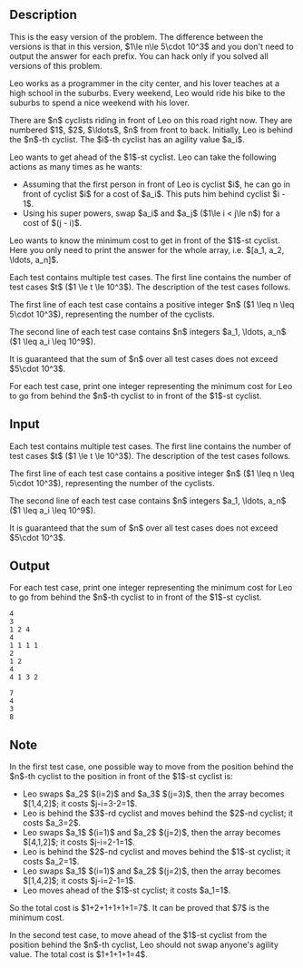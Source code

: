 ## Description

<div><p><span class="tex-font-style-bf">This is the easy version of the problem. The difference between the versions is that in this version, $1\le n\le 5\cdot 10^3$ and you don't need to output the answer for each prefix. You can hack only if you solved all versions of this problem.</span></p><p>Leo works as a programmer in the city center, and his lover teaches at a high school in the suburbs. Every weekend, Leo would ride his bike to the suburbs to spend a nice weekend with his lover.</p><p>There are $n$ cyclists riding in front of Leo on this road right now. They are numbered $1$, $2$, $\ldots$, $n$ from front to back. Initially, Leo is behind the $n$-th cyclist. The $i$-th cyclist has an agility value $a_i$. </p><p>Leo wants to get ahead of the $1$-st cyclist. Leo can take the following actions as many times as he wants:</p><ul> <li> Assuming that the first person in front of Leo is cyclist $i$, he can go in front of cyclist $i$ for a cost of $a_i$. This puts him behind cyclist $i - 1$. </li><li> Using his super powers, swap $a_i$ and $a_j$ ($1\le i &lt; j\le n$) for a cost of $(j - i)$. </li></ul><p>Leo wants to know the minimum cost to get in front of the $1$-st cyclist. Here you only need to print the answer for the whole array, i.e. $[a_1, a_2, \ldots, a_n]$.</p></div><div class="input-specification"><p>Each test contains multiple test cases. The first line contains the number of test cases $t$ ($1 \le t \le 10^3$). The description of the test cases follows. </p><p>The first line of each test case contains a positive integer $n$ ($1 \leq n \leq 5\cdot 10^3$), representing the number of the cyclists.</p><p>The second line of each test case contains $n$ integers $a_1, \ldots, a_n$ ($1 \leq a_i \leq 10^9$).</p><p>It is guaranteed that the sum of $n$ over all test cases does not exceed $5\cdot 10^3$.</p></div><div class="output-specification"><p>For each test case, print one integer representing the minimum cost for Leo to go from behind the $n$-th cyclist to in front of the $1$-st cyclist.</p></div>

## Input

<p>Each test contains multiple test cases. The first line contains the number of test cases $t$ ($1 \le t \le 10^3$). The description of the test cases follows. </p><p>The first line of each test case contains a positive integer $n$ ($1 \leq n \leq 5\cdot 10^3$), representing the number of the cyclists.</p><p>The second line of each test case contains $n$ integers $a_1, \ldots, a_n$ ($1 \leq a_i \leq 10^9$).</p><p>It is guaranteed that the sum of $n$ over all test cases does not exceed $5\cdot 10^3$.</p>

## Output

<p>For each test case, print one integer representing the minimum cost for Leo to go from behind the $n$-th cyclist to in front of the $1$-st cyclist.</p>





```input1|2,3,6,7
4
3
1 2 4
4
1 1 1 1
2
1 2
4
4 1 3 2
```




```output1
7
4
3
8
```



## Note

<p>In the first test case, one possible way to move from the position behind the $n$-th cyclist to the position in front of the $1$-st cyclist is:</p><ul> <li> Leo swaps $a_2$ $(i=2)$ and $a_3$ $(j=3)$, then the array becomes $[1,4,2]$; it costs $j-i=3-2=1$.</li><li> Leo is behind the $3$-rd cyclist and moves behind the $2$-nd cyclist; it costs $a_3=2$.</li><li> Leo swaps $a_1$ $(i=1)$ and $a_2$ $(j=2)$, then the array becomes $[4,1,2]$; it costs $j-i=2-1=1$.</li><li> Leo is behind the $2$-nd cyclist and moves behind the $1$-st cyclist; it costs $a_2=1$.</li><li> Leo swaps $a_1$ $(i=1)$ and $a_2$ $(j=2)$, then the array becomes $[1,4,2]$; it costs $j-i=2-1=1$.</li><li> Leo moves ahead of the $1$-st cyclist; it costs $a_1=1$.</li></ul> <p>So the total cost is $1+2+1+1+1+1=7$. It can be proved that $7$ is the minimum cost.</p><p>In the second test case, to move ahead of the $1$-st cyclist from the position behind the $n$-th cyclist, Leo should not swap anyone's agility value. The total cost is $1+1+1+1=4$.</p>
